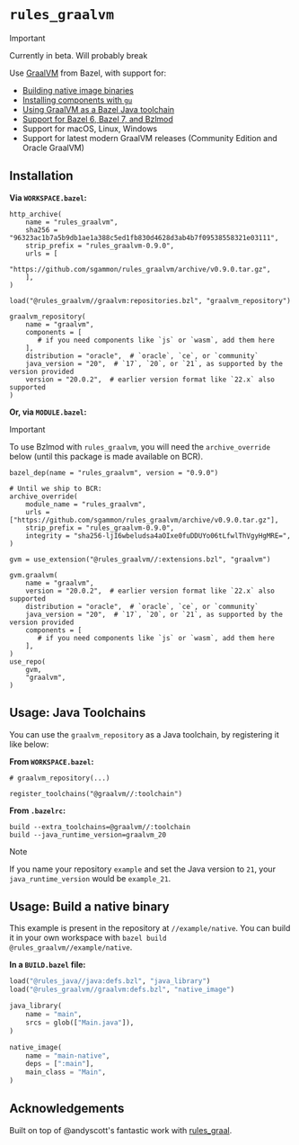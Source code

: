 # `rules_graalvm`

> [!IMPORTANT]  
> Currently in beta. Will probably break

Use [GraalVM](https://graalvm.org) from Bazel, with support for:

- [Building native image binaries](./docs/native-image.md)
- [Installing components with `gu`](./docs/components.md)
- [Using GraalVM as a Bazel Java toolchain](./docs/toolchain.md)
- [Support for Bazel 6, Bazel 7, and Bzlmod](./docs/modern-bazel.md)
- Support for macOS, Linux, Windows
- Support for latest modern GraalVM releases (Community Edition and Oracle GraalVM)

## Installation

**Via `WORKSPACE.bazel`:**
```starlark
http_archive(
    name = "rules_graalvm",
    sha256 = "96323ac1b7a5b9db1ae1a388c5ed1fb830d4628d3ab4b7f09538558321e03111",
    strip_prefix = "rules_graalvm-0.9.0",
    urls = [
        "https://github.com/sgammon/rules_graalvm/archive/v0.9.0.tar.gz",
    ],
)
```
```starlark
load("@rules_graalvm//graalvm:repositories.bzl", "graalvm_repository")
```
```starlark
graalvm_repository(
    name = "graalvm",
    components = [
       # if you need components like `js` or `wasm`, add them here
    ],
    distribution = "oracle",  # `oracle`, `ce`, or `community`
    java_version = "20",  # `17`, `20`, or `21`, as supported by the version provided
    version = "20.0.2",  # earlier version format like `22.x` also supported
)
```

**Or, via `MODULE.bazel`:**

> [!IMPORTANT]  
> To use Bzlmod with `rules_graalvm`, you will need the `archive_override` below (until this package is made available on BCR).

```starlark
bazel_dep(name = "rules_graalvm", version = "0.9.0")
```
```starlark
# Until we ship to BCR:
archive_override(
    module_name = "rules_graalvm",
    urls = ["https://github.com/sgammon/rules_graalvm/archive/v0.9.0.tar.gz"],
    strip_prefix = "rules_graalvm-0.9.0",
    integrity = "sha256-ljI6wbeludsa4aOIxe0fuDDUYo06tLfwlThVgyHgMRE=",
)
```
```starlark
gvm = use_extension("@rules_graalvm//:extensions.bzl", "graalvm")

gvm.graalvm(
    name = "graalvm",
    version = "20.0.2",  # earlier version format like `22.x` also supported
    distribution = "oracle",  # `oracle`, `ce`, or `community`
    java_version = "20",  # `17`, `20`, or `21`, as supported by the version provided
    components = [
       # if you need components like `js` or `wasm`, add them here
    ],
)
use_repo(
    gvm,
    "graalvm",
)
```

## Usage: Java Toolchains

You can use the `graalvm_repository` as a Java toolchain, by registering it like below:

**From `WORKSPACE.bazel`:**
```starlark
# graalvm_repository(...)
```
```starlark
register_toolchains("@graalvm//:toolchain")
```

**From `.bazelrc`:**
```
build --extra_toolchains=@graalvm//:toolchain
build --java_runtime_version=graalvm_20
```

> [!NOTE]  
> If you name your repository `example` and set the Java version to `21`, your `java_runtime_version` would be `example_21`.

## Usage: Build a native binary

This example is present in the repository at `//example/native`. You can build it in your own workspace with `bazel build @rules_graalvm//example/native`.

**In a `BUILD.bazel` file:**
```python
load("@rules_java//java:defs.bzl", "java_library")
load("@rules_graalvm//graalvm:defs.bzl", "native_image")

java_library(
    name = "main",
    srcs = glob(["Main.java"]),
)

native_image(
    name = "main-native",
    deps = [":main"],
    main_class = "Main",
)
```

## Acknowledgements

Built on top of @andyscott's fantastic work with [rules_graal](https://github.com/andyscott/rules_graal).
